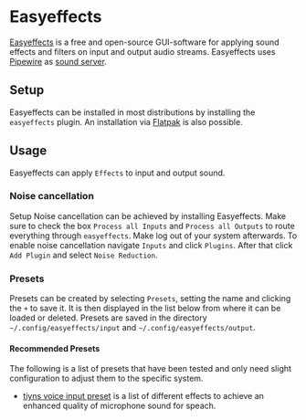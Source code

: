 # Easyeffects

[Easyeffects](https://github.com/wwmm/easyeffects) is a free and open-source
GUI-software for applying sound effects and filters on input and output audio
streams.
Easyeffects uses [Pipewire](./pipewire.md) as
[sound server](/wiki/linux/audio.md#sound-server).

## Setup

Easyeffects can be installed in most distributions by installing the
`easyeffects` plugin.
An installation via [Flatpak](./flatpak.md) is also possible.

## Usage

Easyeffects can apply `Effects` to input and output sound.

### Noise cancellation
Setup
Noise cancellation can be achieved by installing
Easyeffects.
Make sure to check the box `Process all Inputs` and `Process all Outputs` to
route everything through `easyeffects`.
Make log out of your system afterwards.
To enable noise cancellation navigate `Inputs` and click `Plugins`.
After that click `Add Plugin` and select `Noise Reduction`.

### Presets

Presets can be created by selecting `Presets`, setting the name and clicking the
`+` to save it.
It is then displayed in the list below from where it can be loaded or deleted.
Presets are saved in the directory `~/.config/easyeffects/input` and
`~/.config/easyeffects/output`.

#### Recommended Presets

The following is a list of presets that have been tested and only need slight
configuration to adjust them to the specific system.

- [tiyns voice input preset](https://github.com/tiyn/dotfiles/blob/master/.config/easyeffects/input/voice.json)
  is a list of different effects to achieve an enhanced quality of microphone
  sound for speach.
